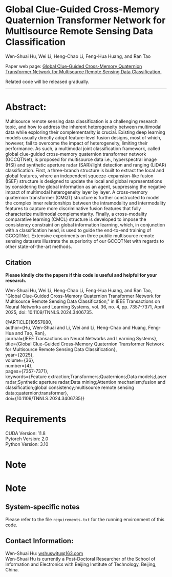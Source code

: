 # Global Clue-Guided Cross-Memory Quaternion Transformer Network for Multisource Remote Sensing Data Classification

Wen-Shuai Hu, Wei Li, Heng-Chao Li, Feng-Hua Huang, and Ran Tao

Paper web page: [Global Clue-Guided Cross-Memory Quaternion Transformer Network for Multisource Remote Sensing Data Classification.](https://ieeexplore.ieee.org/document/10557680)

Related code will be released gradually.
___________

# Abstract:

Multisource remote sensing data classification is a challenging research topic, and how to address the inherent heterogeneity between multimodal data while exploring their complementarity is crucial. Existing deep learning models usually directly adopt feature-level fusion designs, most of which, however, fail to overcome the impact of heterogeneity, limiting their performance. As such, a multimodal joint classification framework, called global clue-guided cross-memory quaternion transformer network (GCCQTNet), is proposed for multisource data i.e., hyperspectral image (HSI) and synthetic aperture radar (SAR)/light detection and ranging (LiDAR) classification. First, a three-branch structure is built to extract the local and global features, where an independent squeeze-expansion-like fusion (ISEF) structure is designed to update the local and global representations by considering the global information as an agent, suppressing the negative impact of multimodal heterogeneity layer by layer. A cross-memory quaternion transformer (CMQT) structure is further constructed to model the complex inner relationships between the intramodality and intermodality features to capture more discriminative fusion features that fully characterize multimodal complementarity. Finally, a cross-modality comparative learning (CMCL) structure is developed to impose the consistency constraint on global information learning, which, in conjunction with a classification head, is used to guide the end-to-end training of GCCQTNet. Extensive experiments on three public multisource remote sensing datasets illustrate the superiority of our GCCQTNet with regards to other state-of-the-art methods.


Citation
---------------------
**Please kindly cite the papers if this code is useful and helpful for your research.**

Wen-Shuai Hu, Wei Li, Heng-Chao Li, Feng-Hua Huang, and Ran Tao, "Global Clue-Guided Cross-Memory Quaternion Transformer Network for Multisource Remote Sensing Data Classification," in IEEE Transactions on Neural Networks and Learning Systems, vol. 36, no. 4, pp. 7357-7371, April 2025, doi: 10.1109/TNNLS.2024.3406735.

@ARTICLE{10557680,<br>
  author={Hu, Wen-Shuai and Li, Wei and Li, Heng-Chao and Huang, Feng-Hua and Tao, Ran},<br>
  journal={IEEE Transactions on Neural Networks and Learning Systems}, <br>
  title={Global Clue-Guided Cross-Memory Quaternion Transformer Network for Multisource Remote Sensing Data Classification}, <br>
  year={2025},<br>
  volume={36},<br>
  number={4},<br>
  pages={7357-7371},<br>
  keywords={Feature extraction;Transformers;Quaternions;Data models;Laser radar;Synthetic aperture radar;Data mining;Attention mechanism;fusion and classification;global consistency;multisource remote sensing data;quaternion;transformer},<br>
  doi={10.1109/TNNLS.2024.3406735}}

# Requirements

CUDA Version: 11.8 <br>
Pytorch Version: 2.0 <br>
Python Version: 3.10 <br>

# Note
# Note
System-specific notes
---------------------
Please refer to the file `requirements.txt` for the running environment of this code.

Contact Information:
--------------------

Wen-Shuai Hu: wshuswjtu@163.com<br>
Wen-Shuai Hu is currently a Post-Doctoral Researcher of the School of Information and Electronics with Beijing Institute of Technology, Beijing, China. 
